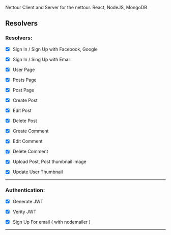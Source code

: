 Nettour
Client and Server for the nettour. React, NodeJS, MongoDB

## Resolvers

###  Resolvers:

- [x] Sign In / Sign Up with Facebook, Google
- [x] Sign In / Sing Up with Email
- [x] User Page
- [x] Posts Page
- [x] Post Page 
- [x] Create Post
- [x] Edit Post
- [x] Delete Post
- [x] Create Comment
- [x] Edit Comment
- [x] Delete Comment
- [x] Upload Post, Post thumbnail image
- [x] Update User Thumbnail



---

### Authentication:

- [x] Generate JWT
- [x] Verity JWT
- [x] Sign Up For email ( with nodemailer )


---


